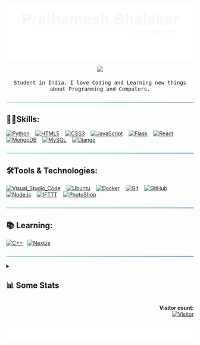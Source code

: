 [![header](./svg/header.svg)](https://prathamesh-b.github.io/)

<p align="center">
  <a href="https://bit.ly/p-arg"><img src="https://user-images.githubusercontent.com/5679180/79618120-0daffb80-80be-11ea-819e-d2b0fa904d07.gif" width="50px"></a>
  <br><br>
  <samp>
  Student in India. I love Coding and Learning new things about Programming and Computers.
  </samp>
</p>

[![hr](./svg/hr.svg)](#skills)

## 👨‍💻Skills:

[![Python](https://img.shields.io/badge/Python-3776AB?style=for-the-badge&logo=python&logoColor=white)](#)
   [![HTML5](https://img.shields.io/badge/HTML5-E34F26?style=for-the-badge&logo=html5&logoColor=white)](#)
   [![CSS3](https://img.shields.io/badge/CSS3-1572B6?style=for-the-badge&logo=css3&logoColor=white)](#)
   [![JavaScript](https://img.shields.io/badge/JavaScript-323330?style=for-the-badge&logo=javascript&logoColor=F7DF1E)](#)
   [![Flask](https://img.shields.io/badge/Flask-000000?style=for-the-badge&logo=flask&logoColor=white)](#)
   [![React](https://img.shields.io/badge/React-20232A?style=for-the-badge&logo=react&logoColor=61DAFB)](#)
   [![MongoDB](https://img.shields.io/badge/MongoDB-4EA94B?style=for-the-badge&logo=mongodb&logoColor=white)](#)
   [![MySQL](https://img.shields.io/badge/MySQL-005C84?style=for-the-badge&logo=mysql&logoColor=white)](#)
   [![Django](https://img.shields.io/badge/Django-092E20?style=for-the-badge&logo=django&logoColor=green)](#)

[![hr](./svg/hr.svg)](#tools--technologies)

## 🛠Tools & Technologies:

[![Visual_Studio_Code](https://img.shields.io/badge/Visual_Studio_Code-0078D4?style=for-the-badge&logo=visual%20studio%20code&logoColor=white)](#)
   [![Ubuntu](https://img.shields.io/badge/Ubuntu-E95420?style=for-the-badge&logo=ubuntu&logoColor=white)](#)
   [![Docker](https://img.shields.io/badge/Docker-2CA5E0?style=for-the-badge&logo=docker&logoColor=white)](#)
   [![Git](https://img.shields.io/badge/Git%20-F05032.svg?&style=for-the-badge&logo=git&logoColor=white)](#)
   [![GitHub](https://img.shields.io/badge/GitHub-100000?style=for-the-badge&logo=github&logoColor=white)](https://github.com/Prathamesh-B)
   [![Node.js](https://img.shields.io/badge/Node.js-339933?style=for-the-badge&logo=nodedotjs&logoColor=white)](#)
   [![IFTTT](https://img.shields.io/badge/IFTTT%20-000000.svg?&style=for-the-badge&logo=ifttt&logoColor=white)](#)
   [![PhotoShop](https://img.shields.io/badge/Adobe%20Photoshop-31A8FF?style=for-the-badge&logo=Adobe%20Photoshop&logoColor=black)](#)

[![hr](./svg/hr.svg)](#-learning)

## 📚 Learning:

[![C++](https://img.shields.io/badge/C%2B%2B-00599C?style=for-the-badge&logo=c%2B%2B&logoColor=white)](#)
  [![Next.js](https://img.shields.io/badge/next.js-000000?style=for-the-badge&logo=nextdotjs&logoColor=white)](#)

[![hr](./svg/hr.svg)](#-some-statistics)

<details><summary><h2>📊 Some Stats</h2></summary>

[![status](https://github-readme-stats.vercel.app/api?username=Prathamesh-B&count_private=true&show_icons=true)](#)
<br>

<!--START_SECTION:Chess-->
**♟️ My Chess.com Stats** 

> ⏲️ Rapid: 882
>
> ⚡ Blitz: 465
>
> 💣 Bullet: 937
>

<!--END_SECTION:Chess-->

<!--START_SECTION:waka-->
**🐱 My GitHub Data** 

> 🏆 70 Contributions in the Year 2022
 > 
> 📦 104.8 kB Used in GitHub's Storage 
 > 
> 🚫 Not Opted to Hire
 > 
> 📜 7 Public Repositories 
 > 
> 🔑 7 Private Repositories  
 > 
**I'm an Early 🐤** 

```text
🌞 Morning    31 commits     ███░░░░░░░░░░░░░░░░░░░░░░   13.9% 
🌆 Daytime    118 commits    █████████████░░░░░░░░░░░░   52.91% 
🌃 Evening    60 commits     ██████░░░░░░░░░░░░░░░░░░░   26.91% 
🌙 Night      14 commits     █░░░░░░░░░░░░░░░░░░░░░░░░   6.28%

```
📅 **I'm Most Productive on Friday** 

```text
Monday       27 commits     ███░░░░░░░░░░░░░░░░░░░░░░   12.11% 
Tuesday      21 commits     ██░░░░░░░░░░░░░░░░░░░░░░░   9.42% 
Wednesday    34 commits     ███░░░░░░░░░░░░░░░░░░░░░░   15.25% 
Thursday     23 commits     ██░░░░░░░░░░░░░░░░░░░░░░░   10.31% 
Friday       55 commits     ██████░░░░░░░░░░░░░░░░░░░   24.66% 
Saturday     34 commits     ███░░░░░░░░░░░░░░░░░░░░░░   15.25% 
Sunday       29 commits     ███░░░░░░░░░░░░░░░░░░░░░░   13.0%

```


📊 **This Week I Spent My Time On** 

```text
💬 Programming Languages: 
No Activity Tracked This Week

```

**I Mostly Code in Python** 

```text
Python                   5 repos             ██████████░░░░░░░░░░░░░░░   41.67% 
JavaScript               3 repos             ██████░░░░░░░░░░░░░░░░░░░   25.0% 
CSS                      1 repo              ██░░░░░░░░░░░░░░░░░░░░░░░   8.33% 
HTML                     1 repo              ██░░░░░░░░░░░░░░░░░░░░░░░   8.33% 
C                        1 repo              ██░░░░░░░░░░░░░░░░░░░░░░░   8.33%

```


**Timeline**

![Chart not found](https://raw.githubusercontent.com/Prathamesh-B/Prathamesh-B/master/charts/bar_graph.png) 


 Last Updated on 08/10/2022 18:52:47 UTC
<!--END_SECTION:waka-->
</details>
<p align="right"> 
  <strong>Visitor count:</strong><br>
  <a href="#">
    <img src="https://profile-counter.glitch.me/Prathamesh-B/count.svg" alt="Visitor" width="170px">
  </a>
</p>

[![footer](./svg/footer.svg)](#)

